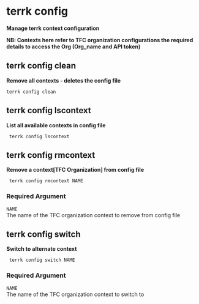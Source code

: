 # terrk config

**Manage terrk context configuration**  

**NB: Contexts here refer to TFC organization configurations the required details to access the Org (Org_name and API token)**  

## terrk config clean  

**Remove all contexts - deletes the config file**  

```
terrk config clean
```

## terrk config lscontext 

**List all available contexts in config file**  

```
 terrk config lscontext
```
## terrk config rmcontext 

**Remove a context[TFC Organization] from config file**  

```
 terrk config rmcontext NAME
```
### Required Argument

```NAME```    
   The name of the TFC organization context to remove from config file

## terrk config switch 

**Switch to alternate context**  

```
 terrk config switch NAME
```
### Required Argument

```NAME```    
   The name of the TFC organization context to switch to